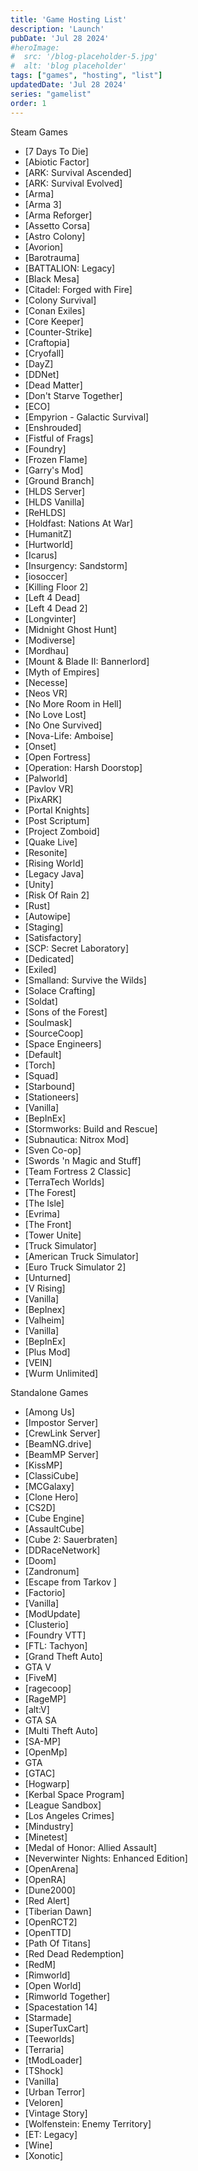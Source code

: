 ```yaml
---
title: 'Game Hosting List'
description: 'Launch'
pubDate: 'Jul 28 2024'
#heroImage: 
#  src: '/blog-placeholder-5.jpg'
#  alt: 'blog placeholder'
tags: ["games", "hosting", "list"]
updatedDate: 'Jul 28 2024'
series: "gamelist"
order: 1
---
```

Steam Games 
 - [7 Days To Die] 
 - [Abiotic Factor] 
 - [ARK: Survival Ascended] 
 - [ARK: Survival Evolved] 
 - [Arma] 
 - [Arma 3] 
 - [Arma Reforger] 
 - [Assetto Corsa] 
 - [Astro Colony] 
 - [Avorion] 
 - [Barotrauma] 
 - [BATTALION: Legacy] 
 - [Black Mesa] 
 - [Citadel: Forged with Fire] 
 - [Colony Survival] 
 - [Conan Exiles] 
 - [Core Keeper] 
 - [Counter-Strike] 
 - [Craftopia] 
 - [Cryofall] 
 - [DayZ] 
 - [DDNet] 
 - [Dead Matter] 
 - [Don't Starve Together] 
 - [ECO] 
 - [Empyrion - Galactic Survival] 
 - [Enshrouded] 
 - [Fistful of Frags] 
 - [Foundry] 
 - [Frozen Flame] 
 - [Garry's Mod] 
 - [Ground Branch] 
 - [HLDS Server] 
 - [HLDS Vanilla] 
 - [ReHLDS] 
 - [Holdfast: Nations At War] 
 - [HumanitZ] 
 - [Hurtworld] 
 - [Icarus] 
 - [Insurgency: Sandstorm] 
 - [iosoccer] 
 - [Killing Floor 2] 
 - [Left 4 Dead] 
 - [Left 4 Dead 2] 
 - [Longvinter] 
 - [Midnight Ghost Hunt] 
 - [Modiverse] 
 - [Mordhau] 
 - [Mount & Blade II: Bannerlord] 
 - [Myth of Empires] 
 - [Necesse] 
 - [Neos VR] 
 - [No More Room in Hell] 
 - [No Love Lost] 
 - [No One Survived] 
 - [Nova-Life: Amboise] 
 - [Onset] 
 - [Open Fortress] 
 - [Operation: Harsh Doorstop] 
 - [Palworld] 
 - [Pavlov VR] 
 - [PixARK] 
 - [Portal Knights] 
 - [Post Scriptum] 
 - [Project Zomboid] 
 - [Quake Live] 
 - [Resonite] 
 - [Rising World] 
 - [Legacy Java] 
 - [Unity] 
 - [Risk Of Rain 2] 
 - [Rust] 
 - [Autowipe] 
 - [Staging] 
 - [Satisfactory] 
 - [SCP: Secret Laboratory] 
 - [Dedicated] 
 - [Exiled] 
 - [Smalland: Survive the Wilds] 
 - [Solace Crafting] 
 - [Soldat] 
 - [Sons of the Forest] 
 - [Soulmask] 
 - [SourceCoop] 
 - [Space Engineers] 
 - [Default] 
 - [Torch] 
 - [Squad] 
 - [Starbound] 
 - [Stationeers] 
 - [Vanilla] 
 - [BepInEx] 
 - [Stormworks: Build and Rescue] 
 - [Subnautica: Nitrox Mod] 
 - [Sven Co-op]
 - [Swords 'n Magic and Stuff] 
 - [Team Fortress 2 Classic] 
 - [TerraTech Worlds] 
 - [The Forest] 
 - [The Isle] 
 - [Evrima] 
 - [The Front] 
 - [Tower Unite] 
 - [Truck Simulator]
 - [American Truck Simulator]
 - [Euro Truck Simulator 2]
 - [Unturned] 
 - [V Rising] 
 - [Vanilla] 
 - [BepInex] 
 - [Valheim] 
 - [Vanilla] 
 - [BepInEx] 
 - [Plus Mod] 
 - [VEIN] 
 - [Wurm Unlimited]

Standalone Games 
 - [Among Us] 
 - [Impostor Server] 
 - [CrewLink Server] 
 - [BeamNG.drive] 
 - [BeamMP Server] 
 - [KissMP] 
 - [ClassiCube] 
 - [MCGalaxy] 
 - [Clone Hero] 
 - [CS2D] 
 - [Cube Engine] 
 - [AssaultCube] 
 - [Cube 2: Sauerbraten] 
 - [DDRaceNetwork] 
 - [Doom] 
 - [Zandronum] 
 - [Escape from Tarkov ] 
 - [Factorio] 
 - [Vanilla] 
 - [ModUpdate] 
 - [Clusterio] 
 - [Foundry VTT] 
 - [FTL: Tachyon] 
 - [Grand Theft Auto] 
 - GTA V 
 - [FiveM] 
 - [ragecoop] 
 - [RageMP] 
 - [alt:V] 
 - GTA SA 
 - [Multi Theft Auto] 
 - [SA-MP] 
 - [OpenMp] 
 - GTA 
 - [GTAC] 
 - [Hogwarp] 
 - [Kerbal Space Program] 
 - [League Sandbox] 
 - [Los Angeles Crimes] 
 - [Mindustry] 
 - [Minetest] 
 - [Medal of Honor: Allied Assault] 
 - [Neverwinter Nights: Enhanced Edition] 
 - [OpenArena] 
 - [OpenRA] 
 - [Dune2000] 
 - [Red Alert] 
 - [Tiberian Dawn] 
 - [OpenRCT2] 
 - [OpenTTD] 
 - [Path Of Titans] 
 - [Red Dead Redemption] 
 - [RedM] 
 - [Rimworld] 
 - [Open World] 
 - [Rimworld Together] 
 - [Spacestation 14] 
 - [Starmade] 
 - [SuperTuxCart] 
 - [Teeworlds] 
 - [Terraria] 
 - [tModLoader] 
 - [TShock] 
 - [Vanilla] 
 - [Urban Terror] 
 - [Veloren] 
 - [Vintage Story] 
 - [Wolfenstein: Enemy Territory]
 - [ET: Legacy]
 - [Wine]
 - [Xonotic]
